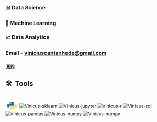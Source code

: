 ### 📊 Data Science
### :robot: Machine Learning
### 📈 Data Analytics 
### Email - viniciuscantanhede@gmail.com
### :brazil:
## 🛠 &nbsp;Tools

<div style="display: inline_block"><br>
  <img align="center" alt="Vinicus-Python" height="30" width="40" src="https://raw.githubusercontent.com/devicons/devicon/master/icons/python/python-original.svg">
  <img align="center" alt="Vinicus-sklearn" height="30" width="40" src="https://cdn.jsdelivr.net/gh/devicons/devicon@latest/icons/scikitlearn/scikitlearn-original.svg"/>
  <img align="center" alt="Vinicus-jupyter" height="30" width="40" src="https://cdn.jsdelivr.net/gh/devicons/devicon@latest/icons/jupyter/jupyter-original.svg"/>
  <img align="center" alt="Vinicus-r" height="30" width="40" src="https://cdn.jsdelivr.net/gh/devicons/devicon@latest/icons/r/r-original.svg"/>
  <img align="center" alt="Vinicus-sql" height="30" src="https://cdn.jsdelivr.net/gh/devicons/devicon@latest/icons/mysql/mysql-original.svg"/> 
  <img align="center" alt="Vinicus-pandas" height="30" src="https://cdn.jsdelivr.net/gh/devicons/devicon@latest/icons/pandas/pandas-original.svg"/>
  <img align="center" alt="Vinicus-numpy" height="30" src="https://cdn.jsdelivr.net/gh/devicons/devicon@latest/icons/numpy/numpy-original.svg"/>
  <img align="center" alt="Vinicus-numpy" height="30" src="https://cdn.jsdelivr.net/gh/devicons/devicon@latest/icons/github/github-original.svg"/>
</div>

